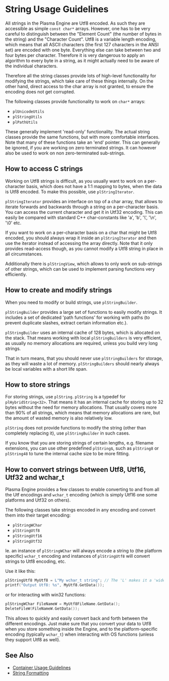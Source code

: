 # String Usage Guidelines

All strings in the Plasma Engine are Utf8 encoded. As such they are accessible as simple `const char*` arrays.
However, one has to be very careful to distinguish between the "Element Count" (the number of bytes in the string) and the "Character Count".
Utf8 is a variable length encoding, which means that all ASCII characters (the first 127 characters in the ANSI set) are encoded with one byte.
Everything else can take between two and four bytes per character.
Therefore it is very dangerous to apply an algorithm to every byte in a string, as it might actually need to be aware of the individual characters.

Therefore all the string classes provide lots of high-level functionality for modifying the strings, which take care of these things internally.
On the other hand, direct access to the char array is not granted, to ensure the encoding does not get corrupted.

The following classes provide functionality to work on `char*` arrays:

* `plUnicodeUtils`
* `plStringUtils`
* `plPathUtils`

These generally implement 'read-only' functionality. The actual string classes provide the same functions, but with more comfortable interfaces.
Note that many of these functions take an 'end' pointer. This can generally be ignored, if you are working on zero terminated strings.
It can however also be used to work on non zero-terminated sub-strings.

## How to access C strings

Working on Utf8 strings is difficult, as you usually want to work on a per-character basis, which does not have a 1:1 mapping to bytes, when the data is Utf8 encoded.
To make this possible, use `plStringIterator`.

`plStringIterator` provides an interface on top of a char array, that allows to iterate forwards and backwards through a string on a per-character basis.
You can access the current character and get it in Utf32 encoding. This can easily be compared with standard C++ char-constants like 'a', 'b', '\\', '\\n', '\0' etc.

If you want to work on a per-character basis on a char that might be Utf8 encoded, you should always wrap it inside an `plStringIterator` and then use the iterator instead of accessing the array directly. Note that it only provides read-access though, as you cannot modify a Utf8 string in place in all circumstances.

Additionally there is `plStringView`, which allows to only work on sub-strings of other strings, which can be used to implement parsing functions very efficiently.

## How to create and modify strings

When you need to modify or build strings, use `plStringBuilder`.

`plStringBuilder` provides a large set of functions to easily modify strings. It includes a set of dedicated 'path functions' for working with paths (to prevent duplicate slashes, extract certain information etc.).

`plStringBuilder` uses an internal cache of 128 bytes, which is allocated on the stack. That means working with local `plStringBuilders` is very efficient, as usually no memory allocations are required, unless you build very long strings.

That in turn means, that you should never use `plStringBuilders` for storage, as they will waste a lot of memory. `plStringBuilders` should nearly always be local variables with a short life span.

## How to store strings

For storing strings, use `plString`.
`plString` is a typedef for `plHybridString<32>`. That means it has an internal cache for storing up to 32 bytes without the need for memory allocations. That usually covers more than 90% of all strings, which means that memory allocations are rare, but the amount of wasted memory is also relatively low.

`plString` does not provide functions to modify the string (other than completely replacing it), use `plStringBuilder` in such cases.

If you know that you are storing strings of certain lengths, e.g. filename extensions, you can use other predefined `plString`s, such as `plString8` or `plString48` to tune the internal cache size to be more fitting.

## How to convert strings between Utf8, Utf16, Utf32 and wchar_t

Plasma Engine provides a few classes to enable converting to and from all the Utf encodings and `wchar_t` encoding (which is simply Utf16 one some platforms and Utf32 on others).

The following classes take strings encoded in any encoding and convert them into their target encoding:

* `plStringWChar`
* `plStringUtf8`
* `plStringUtf16`
* `plStringUtf32`

Ie. an instance of `plStringWChar` will always encode a string to (the platform specific) `wchar_t` encoding and instances of `plStringUtf8` will convert strings to Utf8 encoding, etc.

Use it like this:

```cpp
plStringUtf8 MyUtf8 = L"My wchar_t string"; // The 'L' makes it a 'wide-string', ie. a wchar_t array
printf("Output Utf8: %s", MyUtf8.GetData());
```
  
or for interacting with win32 functions:
  
```cpp
plStringWChar FileNameW = MyUtf8FileName.GetData();
DeleteFileW(FileNameW.GetData());
```

This allows to quickly and easily convert back and forth between the different encodings.
Just make sure that you convert your data to Utf8 when you store something inside the Engine, and to the platform-specific encoding (typically `wchar_t`) when interacting with OS functions (unless they support Utf8 as well).

## See Also

* [Container Usage Guidelines](container-usage.md)
* [String Formatting](string-formatting.md)
